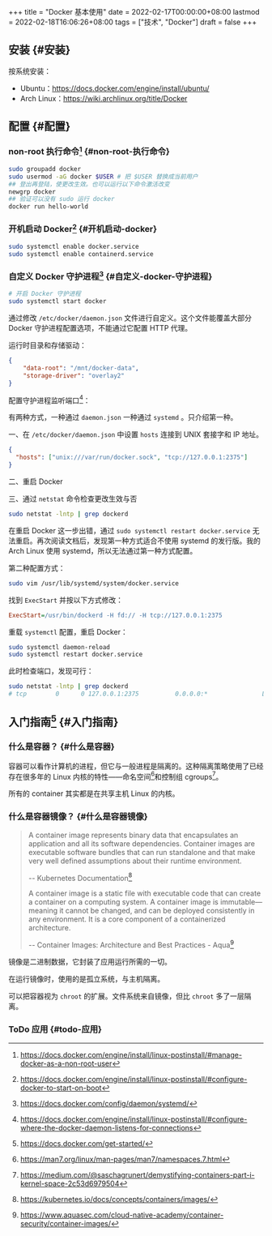 +++
title = "Docker 基本使用"
date = 2022-02-17T00:00:00+08:00
lastmod = 2022-02-18T16:06:26+08:00
tags = ["技术", "Docker"]
draft = false
+++

## 安装 {#安装}

按系统安装：

-   Ubuntu：<https://docs.docker.com/engine/install/ubuntu/>
-   Arch Linux：<https://wiki.archlinux.org/title/Docker>


## 配置 {#配置}


### non-root 执行命令[^fn:1] {#non-root-执行命令}

```sh
sudo groupadd docker
sudo usermod -aG docker $USER # 把 $USER 替换成当前用户
## 登出再登陆，使更改生效。也可以运行以下命令激活改变
newgrp docker
## 验证可以没有 sudo 运行 docker
docker run hello-world
```


### 开机启动 Docker[^fn:2] {#开机启动-docker}

```sh
sudo systemctl enable docker.service
sudo systemctl enable containerd.service
```


### 自定义 Docker 守护进程[^fn:3] {#自定义-docker-守护进程}

```sh
# 开启 Docker 守护进程
sudo systemctl start docker
```

通过修改 `/etc/docker/daemon.json` 文件进行自定义。这个文件能覆盖大部分 Docker 守护进程配置选项，不能通过它配置 HTTP 代理。

运行时目录和存储驱动：

```json
{
    "data-root": "/mnt/docker-data",
    "storage-driver": "overlay2"
}
```

配置守护进程监听端口[^fn:4]：

有两种方式，一种通过 `daemon.json` 一种通过 `systemd` 。只介绍第一种。

一、在 `/etc/docker/daemon.json` 中设置 `hosts` 连接到 UNIX 套接字和 IP 地址。

```json
{
  "hosts": ["unix:///var/run/docker.sock", "tcp://127.0.0.1:2375"]
}
```

二、重启 Docker

三、通过 `netstat` 命令检查更改生效与否

```sh
sudo netstat -lntp | grep dockerd
```

在重启 Docker 这一步出错，通过 `sudo systemctl restart docker.service` 无法重启。再次阅读文档后，发现第一种方式适合不使用 systemd 的发行版。我的 Arch Linux 使用 systemd，所以无法通过第一种方式配置。

第二种配置方式：

```sh
sudo vim /usr/lib/systemd/system/docker.service
```

找到 `ExecStart` 并按以下方式修改：

```cfg
ExecStart=/usr/bin/dockerd -H fd:// -H tcp://127.0.0.1:2375
```

重载 `systemctl` 配置，重启 Docker：

```sh
sudo systemctl daemon-reload
sudo systemctl restart docker.service
```

此时检查端口，发现可行：

```sh
sudo netstat -lntp | grep dockerd
# tcp        0      0 127.0.0.1:2375          0.0.0.0:*               LISTEN      8823/dockerd
```


## 入门指南[^fn:5] {#入门指南}


### 什么是容器？ {#什么是容器}

容器可以看作计算机的进程，但它与一般进程是隔离的。这种隔离策略使用了已经存在很多年的 Linux 内核的特性——命名空间[^fn:6]和控制组 cgroups[^fn:7]。

所有的 container 其实都是在共享主机 Linux 的内核。


### 什么是容器镜像？ {#什么是容器镜像}

> A container image represents binary data that encapsulates an application and all its software dependencies. Container images are executable software bundles that can run standalone and that make very well defined assumptions about their runtime environment.
>
> -- Kubernetes Documentation[^fn:8]
>
> A container image is a static file with executable code that can create a container on a computing system. A container image is immutable—meaning it cannot be changed, and can be deployed consistently in any environment. It is a core component of a containerized architecture.
>
> -- Container Images: Architecture and Best Practices - Aqua[^fn:9]

镜像是二进制数据，它封装了应用运行所需的一切。

在运行镜像时，使用的是孤立系统，与主机隔离。

可以把容器视为 `chroot` 的扩展。文件系统来自镜像，但比 `chroot` 多了一层隔离。


### ToDo 应用 {#todo-应用}

[^fn:1]: <https://docs.docker.com/engine/install/linux-postinstall/#manage-docker-as-a-non-root-user>
[^fn:2]: <https://docs.docker.com/engine/install/linux-postinstall/#configure-docker-to-start-on-boot>
[^fn:3]: <https://docs.docker.com/config/daemon/systemd/>
[^fn:4]: <https://docs.docker.com/engine/install/linux-postinstall/#configure-where-the-docker-daemon-listens-for-connections>
[^fn:5]: <https://docs.docker.com/get-started/>
[^fn:6]: <https://man7.org/linux/man-pages/man7/namespaces.7.html>
[^fn:7]: <https://medium.com/@saschagrunert/demystifying-containers-part-i-kernel-space-2c53d6979504>
[^fn:8]: <https://kubernetes.io/docs/concepts/containers/images/>
[^fn:9]: <https://www.aquasec.com/cloud-native-academy/container-security/container-images/>